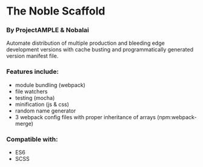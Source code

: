 # The Noble Scaffold
### By ProjectAMPLE & Nobalai

Automate distribution of multiple production and bleeding edge development versions with cache busting
and programmatically generated version manifest file.

### Features include:

* module bundling (webpack)
* file watchers
* testing (mocha)
* minification (js & css)
* random name generator
* 3 webpack config files with proper inheritance of arrays (npm:webpack-merge)

### Compatible with:

* ES6
* SCSS